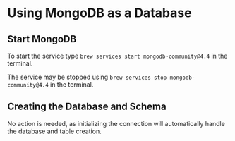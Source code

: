 # Using MongoDB as a Database

## Start MongoDB

To start the service type `brew services start mongodb-community@4.4` in the terminal.

The service may be stopped using `brew services stop mongodb-community@4.4` in the terminal.

## Creating the Database and Schema

No action is needed, as initializing the connection will automatically handle the database and table creation.

